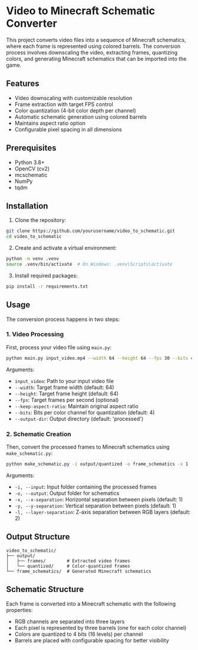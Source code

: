 # Video to Minecraft Schematic Converter

This project converts video files into a sequence of Minecraft schematics, where each frame is represented using colored barrels. The conversion process involves downscaling the video, extracting frames, quantizing colors, and generating Minecraft schematics that can be imported into the game.

## Features

- Video downscaling with customizable resolution
- Frame extraction with target FPS control
- Color quantization (4-bit color depth per channel)
- Automatic schematic generation using colored barrels
- Maintains aspect ratio option
- Configurable pixel spacing in all dimensions

## Prerequisites

- Python 3.8+
- OpenCV (cv2)
- mcschematic
- NumPy
- tqdm

## Installation

1. Clone the repository:
```bash
git clone https://github.com/yourusername/video_to_schematic.git
cd video_to_schematic
```

2. Create and activate a virtual environment:
```bash
python -m venv .venv
source .venv/bin/activate  # On Windows: .venv\Scripts\activate
```

3. Install required packages:
```bash
pip install -r requirements.txt
```

## Usage

The conversion process happens in two steps:

### 1. Video Processing

First, process your video file using `main.py`:

```bash
python main.py input_video.mp4 --width 64 --height 64 --fps 30 --bits 4 --output-dir output
```

Arguments:
- `input_video`: Path to your input video file
- `--width`: Target frame width (default: 64)
- `--height`: Target frame height (default: 64)
- `--fps`: Target frames per second (optional)
- `--keep-aspect-ratio`: Maintain original aspect ratio
- `--bits`: Bits per color channel for quantization (default: 4)
- `--output-dir`: Output directory (default: 'processed')

### 2. Schematic Creation

Then, convert the processed frames to Minecraft schematics using `make_schematic.py`:

```bash
python make_schematic.py -i output/quantized -o frame_schematics -x 1 -y 1 -l 2
```

Arguments:
- `-i, --input`: Input folder containing the processed frames
- `-o, --output`: Output folder for schematics
- `-x, --x-separation`: Horizontal separation between pixels (default: 1)
- `-y, --y-separation`: Vertical separation between pixels (default: 1)
- `-l, --layer-separation`: Z-axis separation between RGB layers (default: 2)

## Output Structure

```
video_to_schematic/
├── output/
│   ├── frames/        # Extracted video frames
│   └── quantized/     # Color-quantized frames
└── frame_schematics/  # Generated Minecraft schematics
```

## Schematic Structure

Each frame is converted into a Minecraft schematic with the following properties:

- RGB channels are separated into three layers
- Each pixel is represented by three barrels (one for each color channel)
- Colors are quantized to 4 bits (16 levels) per channel
- Barrels are placed with configurable spacing for better visibility
